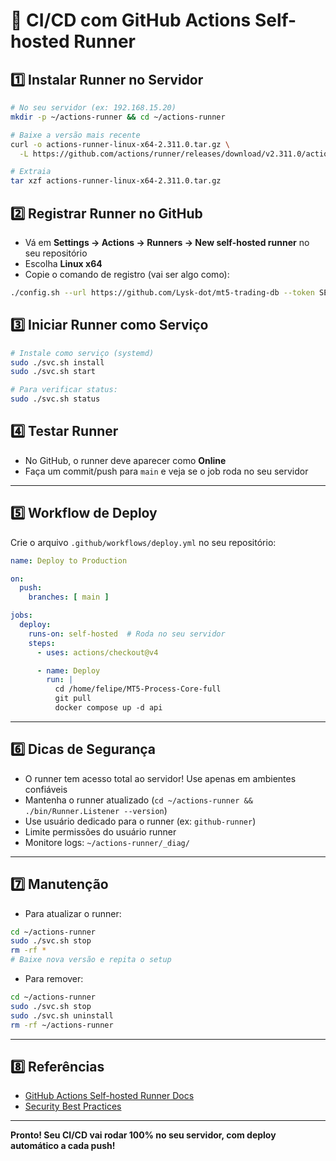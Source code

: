 # 🚀 CI/CD com GitHub Actions Self-hosted Runner

## 1️⃣ Instalar Runner no Servidor

```bash
# No seu servidor (ex: 192.168.15.20)
mkdir -p ~/actions-runner && cd ~/actions-runner

# Baixe a versão mais recente
curl -o actions-runner-linux-x64-2.311.0.tar.gz \
  -L https://github.com/actions/runner/releases/download/v2.311.0/actions-runner-linux-x64-2.311.0.tar.gz

# Extraia
tar xzf actions-runner-linux-x64-2.311.0.tar.gz
```

## 2️⃣ Registrar Runner no GitHub

- Vá em **Settings → Actions → Runners → New self-hosted runner** no seu repositório
- Escolha **Linux x64**
- Copie o comando de registro (vai ser algo como):

```bash
./config.sh --url https://github.com/Lysk-dot/mt5-trading-db --token SEU_TOKEN_AQUI
```

## 3️⃣ Iniciar Runner como Serviço

```bash
# Instale como serviço (systemd)
sudo ./svc.sh install
sudo ./svc.sh start

# Para verificar status:
sudo ./svc.sh status
```

## 4️⃣ Testar Runner

- No GitHub, o runner deve aparecer como **Online**
- Faça um commit/push para `main` e veja se o job roda no seu servidor

---

## 5️⃣ Workflow de Deploy

Crie o arquivo `.github/workflows/deploy.yml` no seu repositório:

```yaml
name: Deploy to Production

on:
  push:
    branches: [ main ]

jobs:
  deploy:
    runs-on: self-hosted  # Roda no seu servidor
    steps:
      - uses: actions/checkout@v4

      - name: Deploy
        run: |
          cd /home/felipe/MT5-Process-Core-full
          git pull
          docker compose up -d api
```

---

## 6️⃣ Dicas de Segurança

- O runner tem acesso total ao servidor! Use apenas em ambientes confiáveis
- Mantenha o runner atualizado (`cd ~/actions-runner && ./bin/Runner.Listener --version`)
- Use usuário dedicado para o runner (ex: `github-runner`)
- Limite permissões do usuário runner
- Monitore logs: `~/actions-runner/_diag/`

---

## 7️⃣ Manutenção

- Para atualizar o runner:

```bash
cd ~/actions-runner
sudo ./svc.sh stop
rm -rf *
# Baixe nova versão e repita o setup
```

- Para remover:

```bash
cd ~/actions-runner
sudo ./svc.sh stop
sudo ./svc.sh uninstall
rm -rf ~/actions-runner
```

---

## 8️⃣ Referências

- [GitHub Actions Self-hosted Runner Docs](https://docs.github.com/en/actions/hosting-your-own-runners/about-self-hosted-runners)
- [Security Best Practices](https://docs.github.com/en/actions/hosting-your-own-runners/security-best-practices-for-self-hosted-runners)

---

**Pronto! Seu CI/CD vai rodar 100% no seu servidor, com deploy automático a cada push!**
